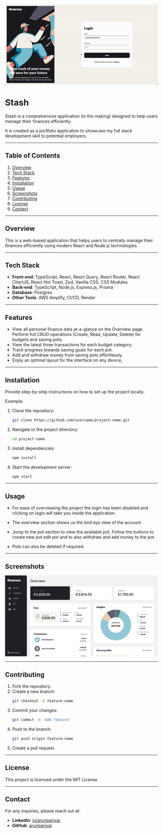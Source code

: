 ![stash](./public/images/demo/gif-stash.gif)

# Stash

Stash is a comprehensive application (in the making) designed to help users manage their finances efficiently.

It is created as a portfolio application to showcase my full stack development skill to potential employers.

---

## Table of Contents

1. [Overview](#overview)
2. [Tech Stack](#tech-stack)
3. [Features](#features)
4. [Installation](#installation)
5. [Usage](#usage)
6. [Screenshots](#screenshots)
7. [Contributing](#contributing)
8. [License](#license)
9. [Contact](#contact)

---

## Overview

This is a web-based application that helps users to centrally manage their finances efficiently using modern React and Node.js technologies.

---

## Tech Stack

- **Front-end**: TypeScript, React, React Query, React Router, React ChartJS, React Hot Toast, Zod, Vanilla CSS, CSS Modules
- **Back-end**: TypeScript, Node.js, Express.js, Prisma
- **Database**: Postgres
- **Other Tools**: AWS Amplify, CI/CD, Render

---

## Features

- View all personal finance data at-a-glance on the Overview page.
  Perform full CRUD operations (Create, Read, Update, Delete) for budgets and saving pots.
- View the latest three transactions for each budget category.
- Track progress towards saving goals for each pot.
- Add and withdraw money from saving pots effortlessly.
- Enjoy an optimal layout for the interface on any device,

---

## Installation

Provide step-by-step instructions on how to set up the project locally.

Example:

1. Clone the repository:
   ```bash
   git clone https://github.com/username/project-name.git
   ```
2. Navigate to the project directory:
   ```bash
   cd project-name
   ```
3. Install dependencies:
   ```bash
   npm install
   ```
4. Start the development server:
   ```bash
   npm start
   ```

---

## Usage

- For ease of overviewing the project the login has been disabled and clicking on login will take you inside the application.

- The overview section shows us the bird eye view of the account.

- Jump to the pot section to view the available pot. Follow the buttons to create new pot edit pot and to also withdraw and add money to the pot.

- Pots can also be deleted if required.

---

## Screenshots

![Screenshot](./public/images/demo/stash.png)

---

## Contributing

1. Fork the repository.
2. Create a new branch:
   ```bash
   git checkout -b feature-name
   ```
3. Commit your changes:
   ```bash
   git commit -m 'Add feature'
   ```
4. Push to the branch:
   ```bash
   git push origin feature-name
   ```
5. Create a pull request.

---

## License

This project is licensed under the MIT License.

---

## Contact

For any inquiries, please reach out at:

- **LinkedIn**: [in/arunpariyar](https://linkedin.com/in/arunpariyar)
- **GitHub**: [arunpariyar](https://github.com/arunpariyar)
